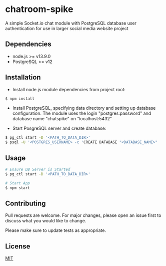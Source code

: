 # chatroom-spike

A simple Socket.io chat module with PostgreSQL database user authentication for use in larger social media website project

## Dependencies
- node.js >= v13.9.0
- PostgreSQL >= v12

## Installation

- Install node.js module dependencies from project root:

```bash
$ npm install
```
- Install PostgreSQL, specifying data directory and setting up database configuration. The module uses the login "postgres:password" and database name "chatspike" on "localhost:5432"

- Start PosgreSQL server and create database:

```bash
$ pg_ctl start -D '<PATH_TO_DATA_DIR>'
$ psql -U '<POSTGRES_USERNAME> -c 'CREATE DATABASE "<DATABASE_NAME>"
```

## Usage

```bash
# Ensure DB Server is Started
$ pg_ctl start -D '<PATH_TO_DATA_DIR>'

# Start App
$ npm start
```

## Contributing
Pull requests are welcome. For major changes, please open an issue first to discuss what you would like to change.

Please make sure to update tests as appropriate.

## License
[MIT](https://choosealicense.com/licenses/mit/)
